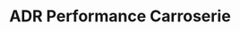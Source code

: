 ---
title: "ADR Performance Carroserie"
url: /cormeilles-en-parisis/adr-performance-carroserie/
shop: Autowerkstatt
---